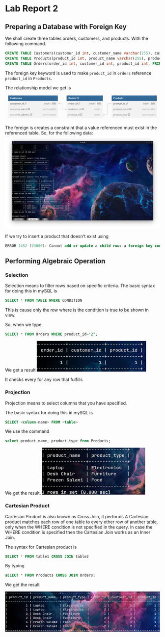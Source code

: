 # Lab Report 2

## Preparing a Database with Foreign Key

We shall create three tables orders, customers, and products. With the following command.

```sql
CREATE TABLE Customers(customer_id int, customer_name varchar(255), customer_address varchar(255), PRIMARY KEY(customer_id));
CREATE TABLE Products(product_id int, product_name varchar(255), product_type varchar(255), PRIMARY KEY(product_id));
CREATE TABLE Orders(order_id int, customer_id int, product_id int, PRIMARY KEY(order_id), FOREIGN KEY(customer_id) REFERENCES Customers(customer_id), FOREIGN KEY(product_id) REFERENCES Products(product_id));
``` 

The foreign key keyword is used to make `product_id` in `orders` reference `product_id` in `Products`.

The relationship model we get is 
![](./photos/fig2-2.png)

The foreign is creates a constraint that a value referenced must exist in the referenced table.
So, for the following data:
![](./photos/fig2-1.png)

If we try to insert a product that doesn't exist using
```sql
ERROR 1452 (23000): Cannot add or update a child row: a foreign key constraint fails (`test`.`Orders`, CONSTRAINT `Orders_ibfk_1` FOREIGN KEY (`customer_id`) REFERENCES `Customers` (`customer_id`))
```

## Performing Algebraic Operation

### Selection

Selection means to filter rows based on specific criteria. The basic syntax for doing this in mySQL is
```sql
SELECT * FROM TABLE WHERE CONDITION
```
This is cause only the row where is the condition is true to be shown in view.

So, when we type
```sql
SELECT * FROM Orders WHERE product_id="2";
```

We get a result
![](./photos/fig2-3.png)

It checks every for any row that fulfills 

### Projection

Projection means to select columns that you have specified.

The basic syntax for doing this in mySQL is
```sql
SELECT <column-name> FROM <table> 
```

We use the command
```sql
select product_name, product_type from Products;
```

We get the result.
![](./photos/fig2-4.png)


### Cartesian Product

Cartesian Product is also known as Cross Join, it performs A Cartesian product matches each row of one table to every other row of another table, only when the WHERE condition is not specified in the query. In case the WHERE condition is specified then the Cartesian Join works as an Inner Join.

The syntax for Cartesian product is
```sql
SELECT * FROM table1 CROSS JOIN table2
```

By typing 
```sql
sELECT * FROM Products CROSS JOIN Orders;
```

We get the result

![](./photos/fig2-5.png)


